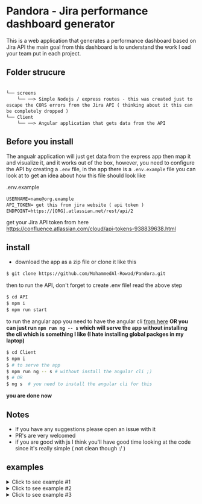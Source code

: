 # Pandora - Jira performance dashboard generator 
This is a web application that generates a performance dashboard based on Jira API the main goal from this dashboard is to understand the work l
oad your team put in each project.


## Folder strucure 

```

└── screens
    └── ──> Simple Nodejs / express routes - this was created just to escape the CORS errors from the Jira API ( thinking about it this can be completely dropped )
└── Client
    └── ──> Angular application that gets data from the API
```


## Before you install

The angualr application will just get data from the express app then map it and visualize it, and it works out of the box, however, you need to configure the API by
creating a `.env` file, in the app there is a `.env.example` file you can look at to get an idea about how this file should look like

.env.example
```.env
USERNAME=name@org.example
API_TOKEN= get this from jira website ( api token )
ENDPOINT=https://[ORG].atlassian.net/rest/api/2
```

get your Jira API token from here https://confluence.atlassian.com/cloud/api-tokens-938839638.html


## install 

- download the app as a zip file or clone it like this 

```bash 
$ git clone https://github.com/MohammedAl-Rowad/Pandora.git
```
then to run the API, don't forget to create .env file! read the above step

```bash 
$ cd API
$ npm i 
$ npm run start
```

to run the angular app you need to have the angular cli [from here](https://cli.angular.io/) **OR you can just run `npm run ng -- s` which will serve the app without
installing the cli which is something I like (I hate installing global packges in my laptop)**

```bash
$ cd Client
$ npm i
$ # to serve the app
$ npm run ng -- s # without install the angular cli ;) 
$ # OR 
$ ng s  # you need to install the angular cli for this
```

**you are done now**


## Notes

- If you have any suggestions please open an issue with it
- PR's are very welcomed 
- if you are good with js I think you'll have good time looking at the code since it's really simple ( not clean though :/ )


## examples 

<details>
  <summary>Click to see example #1</summary>  
  <img src="ex01.png" />
</details>


<details>
  <summary>Click to see example #2</summary>  
  <img src="ex02.png" />
</details>



<details>
  <summary>Click to see example #3</summary>  
  <img src="ex03.png" />
</details>
